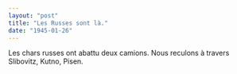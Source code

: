 ```yaml
---
layout: "post"
title: "Les Russes sont là."
date: "1945-01-26"
---
```


Les chars russes ont abattu deux camions. Nous reculons à travers Slibovitz, Kutno, Pisen.


<div class="histoire"></div>

<div class="commentaire"></div>